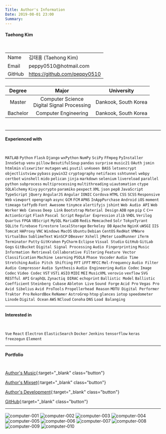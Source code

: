 ```yaml
---
Title: Author's Information
Date: 2019-08-01 23:00
Summary:
---
```


#### Taehong Kim

<div style="height: 15px;"></div>

<table class="center rotate" style="margin-bottom: 24px;">
    <tr>
        <td>Name</td>
        <td>김태홍 (Taehong Kim)</td>
    </tr>
    <tr>
        <td>Email</td>
        <td>peppy0510@hotmail.com</td>
    </tr>
    <tr>
        <td>GitHub</td>
        <td>
            <a href="https://github.com/peppy0510" target="_blank">
                https://github.com/peppy0510
            </a>
        </td>
    </tr>
</table>

|Degree  |Major                                        |University          |
|:------:|:-------------------------------------------:|:------------------:|
|Master  |Computer Science<br>Digital Signal Processing|Dankook, South Korea|
|Bachelor|Computer Engineering                         |Dankook, South Korea|

<div style="height: 10px;"></div>

---

#### Experienced with

<div style="height: 10px;"></div>

`MATLAB` `Python` `Flask` `Django` `wxPython` `NumPy` `SciPy` `FFmpeg` `PyInstaller` `InnoSetup`
`venv` `pillow` `BesutifulSoup` `pandas` `surprise` `music21` `OAuth` `jsmin` `htmlmin` `xlsxwriter`
`mutagen` `wmi` `psutil` `un4seen BASS` `letsencrypt` `objectlistview` `pybass` `pywin32` `cryptography`
`netifaces` `sshtunnel` `webpy` `certbot`
`winshell` `mido` `pelican` `jinja` `markdown` `selenium` `livereload` `parallel python` `subprocess`
`multiprocessing` `multithreading` `uiautomation` `ctype` `SQLAlchemy` `Kivy` `pycrypto` `paramiko` `pexpect`
`XML` `json` `pep8`
`JavaScript` `TypeScript` `jQuery` `AngularJS` `Angular` `IONIC` `Cordova` `HTML` `CSS` `SCSS`
`Responsive Web` `viewport` `opengraph` `async`
`GCM` `FCM` `APNS` `InAppPurchase` `Android` `iOS` `moment` `timeago` `taffydb` `Font Awesome` `tinymce` `alertifyjs`
`jshint` `Web Audio API` `Web Worker` `Web Canvas` `Deep Link`
`Bootstrap` `Material Design` `ADB` `npm` `pip` `C` `C++` `ActionScript` `Flash` `Pascal Script`
`Regular Expression` `zlib` `VHDL` `Verilog` `Quartus` `FPGA` `VBScript`
`MySQL` `MariaDB` `Redis` `Memcached` `Solr` `TokyoTyrant` `SQLite`
`firebase` `firestore` `localStorage` `Berkeley DB`
`Apache` `NginX` `uWSGI` `IIS` `Tomcat` `HAProxy` `VNC`
`Windows` `MacOS` `Ubuntu` `Debian` `CentOS` `RedHat` `VMWare` `VirtualBox`
`SublimeText` `WinSCP` `DBeaver` `Xshell` `jMeter` `LoadRunner` `iTerm` `Terminator` `Putty` `GitKraken` `PyCharm`
`Eclipse` `Visual Studio`
`GitHub` `GitLab` `Gogs` `GitBucket`
`Digital Signal Processing` `Audio Fingerprinting` `Music Information Retrieval`
`Collaborative Filtering` `Feature Vector` `Classification` `Machine Learning` `PSOLA` `Phase Vocoder`
`Audio Time Stretching` `Audio Pitch Shifting` `FFT` `iFFT` `MFCC` `Mel-Frequency`
`Audio Filter` `Audio Compressor` `Audio Synthesis`
`Audio Engineering` `Audio Codec` `Image Codec` `Video Codec`
`VST` `VSTi` `ASIO` `MIDI` `MEI` `MusicXML` `verovio` `vexflow` `SVG` `RESTful API` `GraphQL`
`Zynactiq DIRAC` `echoprint` `Ballistic Model` `Ballistic Coefficient`
`Steinberg Cubase` `Ableton Live` `Sound Forge` `Acid Pro` `Vegas Pro` `Avid Sibelius` `Avid ProTools` `Propellerhead Reason` `MOTU Digital Performer` `Traktor Pro` `RekordBox` `ReNamer` `AstroGrep` `htop` `glances` `iotop` `speedometer`
`Linode` `Digital Ocean` `AWS` `NCloud` `Conoha` `DNS` `Load Balanging`

<div style="margin-top: 10px;"></div>

---

#### Interested in

<div style="height: 10px;"></div>

`Vue` `React` `Electron` `ElasticSearch` `Docker` `Jenkins`
`tensorflow` `keras` `freezegun` `Element`

---

#### Portfolio

<div style="height: 10px;"></div>

[Author's Music](/category/authors-music.html){:target="_blank" class="button"}

[Author's Mixset](/category/authors-mixset.html){:target="_blank" class="button"}

[Author's Development](/category/authors-development.html){:target="_blank" class="button"}

[GitHub](https://github.com/peppy0510){:target="_blank" class="button"}

---

![computer-001](/static/images/computer/computer-001.jpg#mw50)
![computer-002](/static/images/computer/computer-002.jpg#mw50)
![computer-003](/static/images/computer/computer-003.jpg#mw50)
![computer-004](/static/images/computer/computer-004.jpg#mw50)
![computer-005](/static/images/computer/computer-005.jpg#mw50)
![computer-006](/static/images/computer/computer-006.jpg#mw50)
![computer-007](/static/images/computer/computer-007.jpg#mw50)
![computer-008](/static/images/computer/computer-008.jpg#mw50)
![computer-009](/static/images/computer/computer-009.jpg#mw50)
![computer-010](/static/images/computer/computer-010.jpg#mw50)
